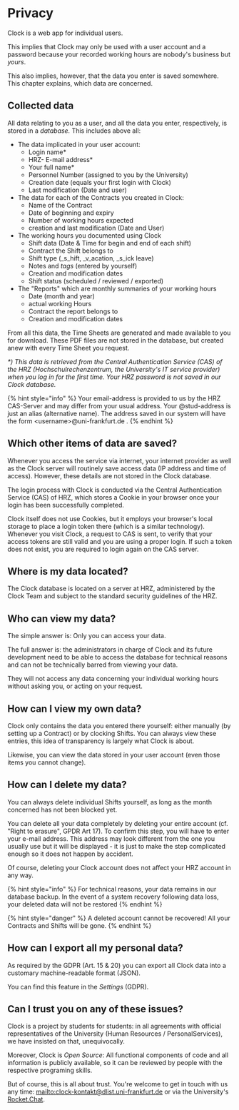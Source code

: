 # Privacy

Clock is a web app for individual users.

This implies that Clock may only be used with a user account and a password because your recorded working hours are nobody's business but _yours_.

This also implies, however, that the data you enter is saved somewhere. This chapter explains, which data are concerned.

## Collected data

All data relating to you as a user, and all the data you enter, respectively, is stored in a _database._ This includes above all:

* The data implicated in your user account:
  * Login name\*
  * HRZ- E-mail address\*
  * Your full name\*
  * Personnel Number \(assigned to you by the University\)
  * Creation date \(equals your first login with Clock\)
  * Last modification \(Date and user\)
* The data for each of the Contracts you created in Clock:
  * Name of the Contract
  * Date of beginning and expiry
  * Number of working hours expected
  * creation and last modification \(Date and User\)
* The working hours you documented using Clock
  * Shift data \(Date & Time for begin and end of each shift\)
  * Contract the Shift belongs to
  * Shift type \(_s_hift, _v_acation, _s_ick leave\)
  * Notes and _tags_ \(entered by yourself\)
  * Creation and modification dates
  * Shift status \(scheduled / reviewed / exported\)
* The "Reports" which are monthly summaries of your working hours
  * Date \(month and year\)
  * actual working Hours
  * Contract the report belongs to
  * Creation and modification dates

From all this data, the Time Sheets are generated and made available to you for download. These PDF files are not stored in the database, but created anew with every Time Sheet you request.

_\*\) This data is retrieved from the Central Authentication Service \(CAS\) of the HRZ \(Hochschulrechenzentrum, the University's IT service provider\) when you log in for the first time. Your HRZ password is not saved in our Clock database._

{% hint style="info" %}
Your email-address is provided to us by the HRZ CAS-Server and may differ from your usual address. Your @stud-address is just an alias \(alternative name\). The address saved in our system will have the form &lt;username&gt;@uni-frankfurt.de .
{% endhint %}

## Which other items of data are saved?

Whenever you access the service via internet, your internet provider as well as the Clock server will routinely save access data \(IP address and time of access\). However, these details are not stored in the Clock database.

The login process with Clock is conducted via the Central Authentication Service \(CAS\) of HRZ, which stores a Cookie in your browser once your login has been successfully completed.

Clock itself does not use Cookies, but it employs your browser's local storage to place a login token there \(which is a similar technology\). Whenever you visit Clock, a request to CAS is sent, to verify that your access tokens are still valid and you are using a proper login. If such a token does not exist, you are required to login again on the CAS server.

## Where is my data located?

The Clock database is located on a server at HRZ, administered by the Clock Team and subject to the standard security guidelines of the HRZ.

## Who can view my data?

The simple answer is: Only you can access your data.

The full answer is: the administrators in charge of Clock and its future development need to be able to access the database for technical reasons and can not be technically barred from viewing your data.

They will not access any data concerning your individual working hours without asking you, or acting on your request.

## How can I view my own data?

Clock only contains the data you entered there yourself: either manually \(by setting up a Contract\) or by clocking Shifts. You can always view these entries, this idea of transparency is largely what Clock is about.

Likewise, you can view the data stored in your user account \(even those items you cannot change\).

## How can I delete my data?

You can always delete individual Shifts yourself, as long as the month concerned has not been blocked yet.

You can delete all your data completely by deleting your entire account \(cf. "Right to erasure", GPDR Art 17\). To confirm this step, you will have to enter your e-mail address. This address may look different from the one you usually use but it will be displayed - it is just to make the step complicated enough so it does not happen by accident.

Of course, deleting your Clock account does not affect your HRZ account in any way.

{% hint style="info" %}
For technical reasons, your data remains in our database backup. In the event of a system recovery following data loss, your deleted data will not be restored
{% endhint %}

{% hint style="danger" %}
A deleted account cannot be recovered! All your Contracts and Shifts will be gone.
{% endhint %}

## How can I export all my personal data?

As required by the GDPR \(Art. 15 & 20\) you can export all Clock data into a customary machine-readable format \(JSON\).

You can find this feature in the _Settings_ \(GDPR\).

## Can I trust you on any of these issues?

Clock is a project by students for students: in all agreements with official representatives of the University \(Human Resources / PersonalServices\), we have insisted on that, unequivocally.

Moreover, Clock is _Open Source_: All functional components of code and all information is publicly available, so it can be reviewed by people with the respective programing skills.

But of course, this is all about trust. You're welcome to get in touch with us any time: [mailto:clock-kontakt@dlist.uni-frankfurt.de](https://github.com/ClockGU/handbook/tree/c6780545131183b61f042c6c884a9e1316ca60b5/en/clock-kontakt@dlist.uni-frankfurt.de) or via the University's [Rocket.Chat](https://chat.studiumdigitale.uni-frankfurt.de/channel/clock_user).

